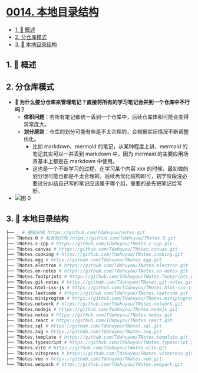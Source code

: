 # [0014. 本地目录结构](https://github.com/tnotesjs/TNotes.introduction/tree/main/notes/0014.%20%E6%9C%AC%E5%9C%B0%E7%9B%AE%E5%BD%95%E7%BB%93%E6%9E%84)

<!-- region:toc -->

- [1. 📝 概述](#1--概述)
- [2. 分仓库模式](#2-分仓库模式)
- [3. 📒 本地目录结构](#3--本地目录结构)

<!-- endregion:toc -->

## 1. 📝 概述

## 2. 分仓库模式

- **🤔 为什么要分仓库来管理笔记？直接将所有的学习笔记合并到一个仓库中不行吗？**
  - **体积问题**：若所有笔记都统一丢到一个仓库中，后续仓库体积可能会变得异常庞大。
  - **划分原则**：仓库的划分可能有些是不太合理的，会根据实际情况不断调整优化。
    - 比如 markdown、mermaid 的笔记，从某种程度上讲，mermaid 的笔记其实可以一并丢到 markdown 中，因为 mermaid 的主要应用场景基本上都是在 markdown 中使用。
    - 这也是一个不断学习的过程，在学习某个内容 xxx 的时候，最初做的划分很可能也都是不太合理的，后续再优化结构即可，初学阶段没必要过分纠结自己写的笔记应该属于哪个组，重要的是先把笔记给写好。
- ![图 0](https://cdn.jsdelivr.net/gh/tnotesjs/imgs@main/2025-06-02-12-11-09.png)

## 3. 📒 本地目录结构

```bash
├── _ # 根知识库 https://github.com/Tdahuyou/notes.git
├── TNotes.0 # 私有知识库 https://github.com/Tdahuyou/TNotes.0.git
├── TNotes.c-cpp # https://github.com/Tdahuyou/TNotes.c-cpp.git
├── TNotes.canvas # https://github.com/Tdahuyou/TNotes.canvas.git
├── TNotes.cooking # https://github.com/Tdahuyou/TNotes.cooking.git
├── TNotes.egg # https://github.com/Tdahuyou/TNotes.egg.git
├── TNotes.electron # https://github.com/Tdahuyou/TNotes.electron.git
├── TNotes.en-notes # https://github.com/Tdahuyou/TNotes.en-notes.git
├── TNotes.footprints # https://github.com/Tdahuyou/TNotes.footprints.git
├── TNotes.git-notes # https://github.com/Tdahuyou/TNotes.git-notes.git
├── TNotes.html-css-js # https://github.com/Tdahuyou/TNotes.html-css-js.git
├── TNotes.leetcode # https://github.com/Tdahuyou/TNotes.leetcode.git
├── TNotes.miniprogram # https://github.com/Tdahuyou/TNotes.miniprogram.git
├── TNotes.network # https://github.com/Tdahuyou/TNotes.network.git
├── TNotes.nodejs # https://github.com/Tdahuyou/TNotes.nodejs.git
├── TNotes.notes # https://github.com/Tdahuyou/TNotes.notes.git
├── TNotes.react # https://github.com/Tdahuyou/TNotes.react.git
├── TNotes.sql # https://github.com/Tdahuyou/TNotes.sql.git
├── TNotes.svg # https://github.com/Tdahuyou/TNotes.svg.git
├── TNotes.template # https://github.com/Tdahuyou/TNotes.template.git
├── TNotes.typescript # https://github.com/Tdahuyou/TNotes.typescript.git
├── TNotes.vite # https://github.com/Tdahuyou/TNotes.vite.git
├── TNotes.vitepress # https://github.com/Tdahuyou/TNotes.vitepress.git
├── TNotes.vue # https://github.com/Tdahuyou/TNotes.vue.git
└── TNotes.webpack # https://github.com/Tdahuyou/TNotes.webpack.git
```
